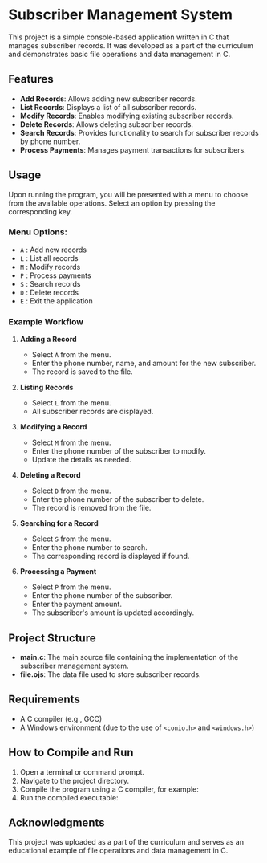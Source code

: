 # Subscriber Management System

This project is a simple console-based application written in C that manages subscriber records. It was developed as a part of the curriculum and demonstrates basic file operations and data management in C.

## Features

- **Add Records**: Allows adding new subscriber records.
- **List Records**: Displays a list of all subscriber records.
- **Modify Records**: Enables modifying existing subscriber records.
- **Delete Records**: Allows deleting subscriber records.
- **Search Records**: Provides functionality to search for subscriber records by phone number.
- **Process Payments**: Manages payment transactions for subscribers.

## Usage

Upon running the program, you will be presented with a menu to choose from the available operations. Select an option by pressing the corresponding key.

### Menu Options:

- `A` : Add new records
- `L` : List all records
- `M` : Modify records
- `P` : Process payments
- `S` : Search records
- `D` : Delete records
- `E` : Exit the application

### Example Workflow

1. **Adding a Record**
   - Select `A` from the menu.
   - Enter the phone number, name, and amount for the new subscriber.
   - The record is saved to the file.

2. **Listing Records**
   - Select `L` from the menu.
   - All subscriber records are displayed.

3. **Modifying a Record**
   - Select `M` from the menu.
   - Enter the phone number of the subscriber to modify.
   - Update the details as needed.

4. **Deleting a Record**
   - Select `D` from the menu.
   - Enter the phone number of the subscriber to delete.
   - The record is removed from the file.

5. **Searching for a Record**
   - Select `S` from the menu.
   - Enter the phone number to search.
   - The corresponding record is displayed if found.

6. **Processing a Payment**
   - Select `P` from the menu.
   - Enter the phone number of the subscriber.
   - Enter the payment amount.
   - The subscriber's amount is updated accordingly.

## Project Structure

- **main.c**: The main source file containing the implementation of the subscriber management system.
- **file.ojs**: The data file used to store subscriber records.

## Requirements

- A C compiler (e.g., GCC)
- A Windows environment (due to the use of `<conio.h>` and `<windows.h>`)

## How to Compile and Run

1. Open a terminal or command prompt.
2. Navigate to the project directory.
3. Compile the program using a C compiler, for example:
4. Run the compiled executable:


## Acknowledgments

This project was uploaded as a part of the curriculum and serves as an educational example of file operations and data management in C.
